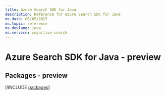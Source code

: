 ```yaml
---
title: Azure Search SDK for Java
description: Reference for Azure Search SDK for Java
ms.date: 06/05/2025
ms.topic: reference
ms.devlang: java
ms.service: cognitive-search
---
```

# Azure Search SDK for Java - preview
## Packages - preview
[!INCLUDE [packages](search-index.md)]